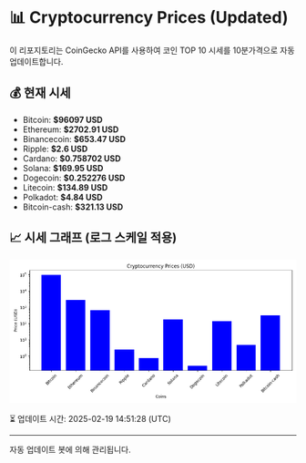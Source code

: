 
# 📊 Cryptocurrency Prices (Updated)

이 리포지토리는 CoinGecko API를 사용하여 코인 TOP 10 시세를 10분가격으로 자동 업데이트합니다.

## 💰 현재 시세
- Bitcoin: **$96097 USD**
- Ethereum: **$2702.91 USD**
- Binancecoin: **$653.47 USD**
- Ripple: **$2.6 USD**
- Cardano: **$0.758702 USD**
- Solana: **$169.95 USD**
- Dogecoin: **$0.252276 USD**
- Litecoin: **$134.89 USD**
- Polkadot: **$4.84 USD**
- Bitcoin-cash: **$321.13 USD**

## 📈 시세 그래프 (로그 스케일 적용)
![Crypto Prices](crypto_prices.png)

⏳ 업데이트 시간: 2025-02-19 14:51:28 (UTC)

---
자동 업데이트 봇에 의해 관리됩니다.
